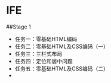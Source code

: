 # IFE
##Stage 1

- 任务一：零基础HTML编码
- 任务二：零基础HTML及CSS编码（一）
- 任务三：三栏式布局
- 任务四：定位和居中问题
- 任务五：零基础HTML及CSS编码（二）
- 